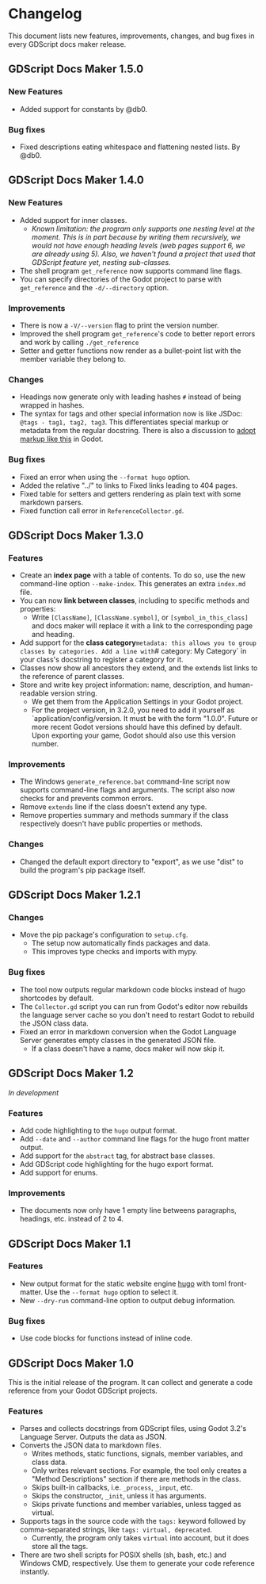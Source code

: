 # Changelog

This document lists new features, improvements, changes, and bug fixes in every GDScript docs maker release.

## GDScript Docs Maker 1.5.0

### New Features

- Added support for constants by @db0.

### Bug fixes

- Fixed descriptions eating whitespace and flattening nested lists. By @db0.

## GDScript Docs Maker 1.4.0

### New Features

- Added support for inner classes.
  - _Known limitation: the program only supports one nesting level at the moment. This is in part
    because by writing them recursively, we would not have enough heading levels (web pages support
    6, we are already using 5). Also, we haven't found a project that used that GDScript feature
    yet, nesting sub-classes._
- The shell program `get_reference` now supports command line flags.
- You can specify directories of the Godot project to parse with `get_reference` and the
  `-d/--directory` option.

### Improvements

- There is now a `-V/--version` flag to print the version number.
- Improved the shell program `get_reference`'s code to better report errors and work by calling
  `./get_reference`
- Setter and getter functions now render as a bullet-point list with the member variable they belong to.

### Changes

- Headings now generate only with leading hashes `#` instead of being wrapped in hashes.
- The syntax for tags and other special information now is like JSDoc: `@tags - tag1, tag2, tag3`.
  This differentiates special markup or metadata from the regular docstring. There is also a
  discussion to [adopt markup like this](https://github.com/godotengine/godot-proposals/issues/177)
  in Godot.

### Bug fixes

- Fixed an error when using the `--format hugo` option.
- Added the relative "../" to links to Fixed links leading to 404 pages.
- Fixed table for setters and getters rendering as plain text with some markdown parsers.
- Fixed function call error in `ReferenceCollector.gd`.

## GDScript Docs Maker 1.3.0

### Features

- Create an **index page** with a table of contents. To do so, use the new
  command-line option `--make-index`. This generates an extra `index.md` file.
- You can now **link between classes**, including to specific methods and
  properties:
  - Write `[ClassName]`, `[ClassName.symbol]`, or `[symbol_in_this_class]` and
    docs maker will replace it with a link to the corresponding page and
    heading.
- Add support for the **class category**`metadata: this allows you to group classes by categories. Add a line with`# category: My Category` in your
  class's docstring to register a category for it.
- Classes now show all ancestors they extend, and the extends list links to
  the reference of parent classes.
- Store and write key project information: name, description, and human-readable
  version string.
  - We get them from the Application Settings in your Godot project.
  - For the project version, in 3.2.0, you need to add it yourself as
    `application/config/version. It must be with the form "1.0.0". Future or
    more recent Godot versions should have this defined by default. Upon
    exporting your game, Godot should also use this version number.

### Improvements

- The Windows `generate_reference.bat` command-line script now supports
  command-line flags and arguments. The script also now checks for and prevents
  common errors.
- Remove `extends` line if the class doesn't extend any type.
- Remove properties summary and methods summary if the class respectively
  doesn't have public properties or methods.

### Changes

- Changed the default export directory to "export", as we use "dist" to build
  the program's pip package itself.

## GDScript Docs Maker 1.2.1

### Changes

- Move the pip package's configuration to `setup.cfg`.
  - The setup now automatically finds packages and data.
  - This improves type checks and imports with mypy.

### Bug fixes

- The tool now outputs regular markdown code blocks instead of hugo shortcodes by default.
- The `Collector.gd` script you can run from Godot's editor now rebuilds the language server cache so you don't need to restart Godot to rebuild the JSON class data.
- Fixed an error in markdown conversion when the Godot Language Server generates empty classes in the generated JSON file.
  - If a class doesn't have a name, docs maker will now skip it.

## GDScript Docs Maker 1.2

_In development_

### Features

- Add code highlighting to the `hugo` output format.
- Add `--date` and `--author` command line flags for the hugo front matter output.
- Add support for the `abstract` tag, for abstract base classes.
- Add GDScript code highlighting for the hugo export format.
- Add support for enums.

### Improvements

- The documents now only have 1 empty line betweens paragraphs, headings, etc. instead of 2 to 4.

## GDScript Docs Maker 1.1

### Features

- New output format for the static website engine [hugo](https://gohugo.io/) with toml front-matter. Use the `--format hugo` option to select it.
- New `--dry-run` command-line option to output debug information.

### Bug fixes

- Use code blocks for functions instead of inline code.

## GDScript Docs Maker 1.0

This is the initial release of the program. It can collect and generate a code reference from your Godot GDScript projects.

### Features

- Parses and collects docstrings from GDScript files, using Godot 3.2's Language Server. Outputs the data as JSON.
- Converts the JSON data to markdown files.
  - Writes methods, static functions, signals, member variables, and class data.
  - Only writes relevant sections. For example, the tool only creates a "Method Descriptions" section if there are methods in the class.
  - Skips built-in callbacks, i.e. `_process`, `_input`, etc.
  - Skips the constructor, `_init`, unless it has arguments.
  - Skips private functions and member variables, unless tagged as virtual.
- Supports tags in the source code with the `tags:` keyword followed by comma-separated strings, like `tags: virtual, deprecated`.
  - Currently, the program only takes `virtual` into account, but it does store all the tags.
- There are two shell scripts for POSIX shells (sh, bash, etc.) and Windows CMD, respectively. Use them to generate your code reference instantly.
